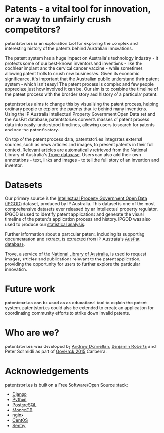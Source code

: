 # Patents - a vital tool for innovation, or a way to unfairly crush competitors?
patentstori.es is an exploration tool for exploring the complex and interesting history of the patents behind Australian innovations.

The patent system has a huge impact on Australia's technology industry - it protects some of our best-known inventors and inventions - like the cochlear implant and the cervical cancer vaccine - while sometimes allowing patent trolls to crush new businesses. Given its economic significance, it's important that the Australian public understand their patent system - which isn't easy! The patent process is complex and few people appreciate just how involved it can be. Our aim is to combine the timeline of the patent process with the broader story and history of a particular patent.

patentstori.es aims to change this by visualising the patent process, helping ordinary people to explore the patents that lie behind many inventions. Using the IP Australia Intellectual Property Government Open Data set and the AusPat database, patentstori.es converts masses of patent process data into easily-understood timelines, allowing users to search for patents and see the patent's story.

On top of the patent process data, patentstori.es integrates external sources, such as news articles and images, to present patents in their full context. Relevant articles are automatically retrieved from the National Library of Australia's [Trove database][3]. Users can also add their own annotations - text, links and images - to tell the full story of an invention and inventor.

# Datasets
Our primary source is the [Intellectual Property Government Open Data (IPGOD)][1] dataset, produced by IP Australia. This dataset is one of the most comprehensive datasets ever released by an intellectual property regulator. IPGOD is used to identify patent applications and generate the visual timeline of the patent's application process and history. IPGOD was also used to produce our [statistical analysis][5].

Further information about a particular patent, including its supporting documentation and extract, is extracted from IP Australia's [AusPat database][6].

[Trove][3], a service of the [National Library of Australia](http://nla.gov.au), is used to request images, articles and publications relevant to the patent application, providing the opportunity for users to further explore the particular innovation.

# Future work
patentstori.es can be used as an educational tool to explain the patent system. patentstori.es could also be extended to create an application for coordinating community efforts to strike down invalid patents.

# Who are we?
patentstori.es was developed by [Andrew Donnellan](https://github.com/ajdlinux), [Benjamin Roberts](https://github.com/tsujamin) and Peter Schmidli as part of [GovHack 2015](http://govhack2015.org) Canberra.

# Acknowledgements
patentstori.es is built on a Free Software/Open Source stack:

* [Django](https://djangoproject.com)
* [Python](https://python.org)
* [PostgreSQL](http://www.postgresql.org)
* [MongoDB](https://mongodb.org)
* [nginx](http://nginx.org)
* [CentOS](https://centos.org)
* [Sentry](https://getsentry.com)



[1]: https://data.gov.au/dataset/ntellectual-property-government-open-data-2015
[2]: http://www.ipaustralia.gov.au/uploaded-files/reports/IP_Government_Open_Data_Paper_-_Final.pdf
[3]: http://trove.nla.gov.au/
[4]: http://pericles.ipaustralia.gov.au/ols/auspat/
[5]: /statistics/
[6]: http://pericles.ipaustralia.gov.au/ols/auspat/